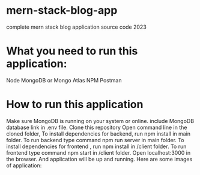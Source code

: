 # mern-stack-blog-app
complete mern stack blog application source code 2023


# What you need to run this application:

Node
MongoDB or Mongo Atlas
NPM
Postman

# How to run this application

Make sure MongoDB is running on your system or online.
include MongoDB database link in .env file.
Clone this repository
Open command line in the cloned folder,
To install dependencies for backend, run npm install in main folder.
To run backend type command npm run server in main folder.
To install dependencies for frontend , run npm install in /client folder.
To run frontend type command npm start in /client folder.
Open localhost:3000 in the browser. And application will be up and running. Here are some images of application:

